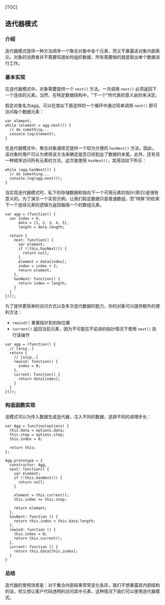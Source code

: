 [TOC]

## 迭代器模式

### 介绍
迭代器模式提供一种方法顺序一个聚合对象中各个元素，而又不暴露该对象内部表示。对象的消费者并不需要知道如何组织数据，所有需要做的就是取出单个数据进行工作。

### 基本实现
在迭代器模式中，对象需要提供一个 `next()` 方法。一次调用 `next()` 必须返回下一个连续的元素。当然，在特定数据结构中，"下一个"所代表的意义由你来决定。

假定对象名为agg，可以在类似下面这样的一个循环中通过简单调用 `next()` 即可访问每个数据元素：
```
var element;
while (element = agg.next()) {
  // do something...
  console.log(element);
}
```
在迭代器模式中，聚合对象通常还提供一个较为方便的 `hasNext()` 方法，因此，该对象的用户可以为使用该方法来确定是否已经到达了数据的末尾。此外，还有另一种顺序访问所有元素的方法，这次是使用 `hasNext()`，其用法如下所示：
```
while (agg.hasNext()) {
  // do something...
  console.log(agg.next());
}
```
当实现迭代器模式时，私下的存储数据和指向下一个可用元素的指针(索引)是很有意义的。为了演示一个实现示例，让我们假定数据只是普通数组，而"特殊"的检索下一个连续元素的逻辑为返回每隔一个的数组元素。
```
var agg = (function() {
  var index = 0,
      data = [1, 2, 3, 4, 5],
      length = data.length;
      
  return {
    next: function() {
      var element;
      if (!this.hasNext()) {
        return null;
      }
      element = data[index];
      index = index + 2;
      return element;
    },
    hasNext: function() {
      return index < length;
    }
  }
})();
```
为了提供更简单的访问方式以及多次迭代数据的能力，你的对象可以提供额外的便利方法：
* `rewind()` 重置指针到初始位置
* `current()` 返回当前元素，因为不可能在不前进的指针情况下使用 `next()` 执行该操作

```
var agg = (function() {
  // [snip..]
  return {
    // [snip..]
    rewind: function() {
      index = 0;
    },
    current: function() {
      return data[index];
    }
  }
}());
```
### 构造函数实现
该模式可以为传入数据生成迭代器，注入不同的数据，选择不同的递增步长：
```
var Agg = function(options) {
  this.data = options.data;
  this.step = options.step;
  this.index = 0;
  
  return this;
};

Agg.prototype = {
  constructor: Agg,
  next: function() {
    var element;
    if (!this.hasNext()) {
      return null;
    }
    
    element = this.current();
    this.index += this.step;
    
    return element;
  },
  hasNext: function () {
    return this.index < this.data.length;
  },
  rewind: function () {
    this.index = 0;
    return this.current();
  },
  current: function () {
    return this.data[this.index];
  }
}
```

### 总结
迭代器的使用场景是：对于集合内部结果常常变化各异，我们不想暴露其内部结构的话，但又想让客户代码透明的访问其中元素，这种情况下我们可以使用迭代器模式。